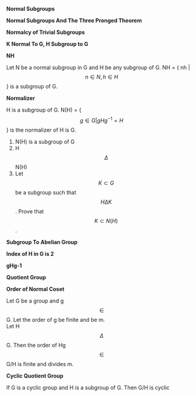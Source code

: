 **Normal Subgroups**

**Normal Subgroups And The Three Pronged Theorem**

**Normalcy of Trivial Subgroups**

**K Normal To G, H Subgroup to G**

**NH**

Let N be a normal subgroup in G and H be any subgroup of G. 
NH = { nh | $$n \in N, h \in H$$ } is a subgroup of G.

**Normalizer**

H is a subgroup of G. N(H) = { $$g \in G | gHg^{-1} = H$$ } is the normalizer of H is G.

1. N(H) is a subgroup of G
2. H $$\Delta$$ N(H)
3. Let $$K \subset G$$ be a subgroup such that $$H \Delta K$$. Prove that $$K \subset N(H)$$.

**Subgroup To Abelian Group**

**Index of H in G is 2**

**gHg-1**

**Quotient Group**

**Order of Normal Coset**

Let G be a group and g $$\in$$ G. Let the order of g be finite and be m.        
Let H $$\Delta$$ G. Then the order of Hg $$\in$$ G/H is finite and divides m.

**Cyclic Quotient Group**

If G is a cyclic group and H is a subgroup of G. Then G/H is cyclic
